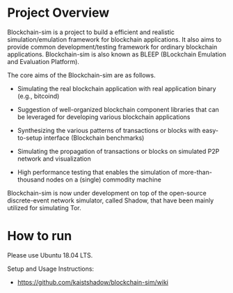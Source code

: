 # Project Overview
Blockchain-sim is a project to build a efficient and realistic simulation/emulation framework for blockchain applications.
It also aims to provide common development/testing framework for ordinary blockchain applications.
Blockchain-sim is also known as BLEEP (BLockchain Emulation and Evaluation Platform).

The core aims of the Blockchain-sim are as follows.

* Simulating the real blockchain application with real application binary (e.g., bitcoind)

* Suggestion of well-organized blockchain component libraries that can be leveraged for developing various blockchain applications

* Synthesizing the various patterns of transactions or blocks with easy-to-setup interface (Blockchain benchmarks)

* Simulating the propagation of transactions or blocks on simulated P2P network and visualization

* High performance testing that enables the simulation of more-than-thousand nodes on a (single) commodity machine

Blockchain-sim is now under development on top of the open-source discrete-event network simulator, called Shadow, that have been mainly utilized for simulating Tor. 

# How to run

Please use Ubuntu 18.04 LTS.

Setup and Usage Instructions:

* https://github.com/kaistshadow/blockchain-sim/wiki




